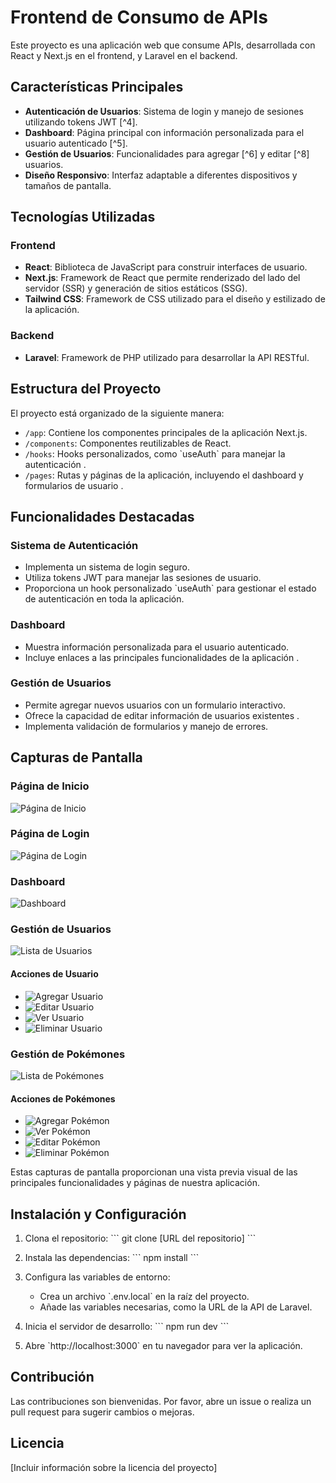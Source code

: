 # Frontend de Consumo de APIs

Este proyecto es una aplicación web que consume APIs, desarrollada con React y Next.js en el frontend, y Laravel en el backend.

## Características Principales

- **Autenticación de Usuarios**: Sistema de login y manejo de sesiones utilizando tokens JWT [^4].
- **Dashboard**: Página principal con información personalizada para el usuario autenticado [^5].
- **Gestión de Usuarios**: Funcionalidades para agregar [^6] y editar [^8] usuarios.
- **Diseño Responsivo**: Interfaz adaptable a diferentes dispositivos y tamaños de pantalla.

## Tecnologías Utilizadas

### Frontend
- **React**: Biblioteca de JavaScript para construir interfaces de usuario.
- **Next.js**: Framework de React que permite renderizado del lado del servidor (SSR) y generación de sitios estáticos (SSG).
- **Tailwind CSS**: Framework de CSS utilizado para el diseño y estilizado de la aplicación.

### Backend
- **Laravel**: Framework de PHP utilizado para desarrollar la API RESTful.

## Estructura del Proyecto

El proyecto está organizado de la siguiente manera:

- `/app`: Contiene los componentes principales de la aplicación Next.js.
- `/components`: Componentes reutilizables de React.
- `/hooks`: Hooks personalizados, como \`useAuth\` para manejar la autenticación .
- `/pages`: Rutas y páginas de la aplicación, incluyendo el dashboard y formularios de usuario .

## Funcionalidades Destacadas

### Sistema de Autenticación
- Implementa un sistema de login seguro.
- Utiliza tokens JWT para manejar las sesiones de usuario.
- Proporciona un hook personalizado \`useAuth\` para gestionar el estado de autenticación en toda la aplicación.

### Dashboard
- Muestra información personalizada para el usuario autenticado.
- Incluye enlaces a las principales funcionalidades de la aplicación .

### Gestión de Usuarios
- Permite agregar nuevos usuarios con un formulario interactivo.
- Ofrece la capacidad de editar información de usuarios existentes .
- Implementa validación de formularios y manejo de errores.

## Capturas de Pantalla

### Página de Inicio
![Página de Inicio](https://github.com/K451AKM/APIS-consumo2/blob/master/pagina%20inicio.jpg)

### Página de Login
![Página de Login](https://github.com/K451AKM/APIS-consumo2/blob/master/login.jpg)

### Dashboard
![Dashboard](https://github.com/K451AKM/APIS-consumo2/blob/master/ds.jpg)

### Gestión de Usuarios
![Lista de Usuarios](https://github.com/K451AKM/APIS-consumo2/blob/master/usersC.jpg)

#### Acciones de Usuario
- ![Agregar Usuario](https://github.com/K451AKM/APIS-consumo2/blob/master/agregarUsuario.jpg)
- ![Editar Usuario](https://raw.githubusercontent.com/tu-usuario/tu-repo/main/screenshots/editar-usuario.png)
- ![Ver Usuario](https://raw.githubusercontent.com/tu-usuario/tu-repo/main/screenshots/ver-usuario.png)
- ![Eliminar Usuario](https://github.com/K451AKM/APIS-consumo2/blob/master/eliminarUsuario.jpg)

### Gestión de Pokémones
![Lista de Pokémones](https://github.com/K451AKM/APIS-consumo2/blob/master/pokemones.jpg)

#### Acciones de Pokémones
- ![Agregar Pokémon](https://github.com/K451AKM/APIS-consumo2/blob/master/agregarPokemon.jpg)
- ![Ver Pokémon](https://github.com/K451AKM/APIS-consumo2/blob/master/verpokemon.jpg)
- ![Editar Pokémon](https://github.com/K451AKM/APIS-consumo2/blob/master/editar%20pokemon.jpg)
- ![Eliminar Pokémon](https://github.com/K451AKM/APIS-consumo2/blob/master/eliminarpokemon.jpg)

Estas capturas de pantalla proporcionan una vista previa visual de las principales funcionalidades y páginas de nuestra aplicación.

## Instalación y Configuración

1. Clona el repositorio:
   \`\`\`
   git clone [URL del repositorio]
   \`\`\`

2. Instala las dependencias:
   \`\`\`
   npm install
   \`\`\`

3. Configura las variables de entorno:
   - Crea un archivo \`.env.local\` en la raíz del proyecto.
   - Añade las variables necesarias, como la URL de la API de Laravel.

4. Inicia el servidor de desarrollo:
   \`\`\`
   npm run dev
   \`\`\`

5. Abre \`http://localhost:3000\` en tu navegador para ver la aplicación.

## Contribución

Las contribuciones son bienvenidas. Por favor, abre un issue o realiza un pull request para sugerir cambios o mejoras.

## Licencia

[Incluir información sobre la licencia del proyecto]

